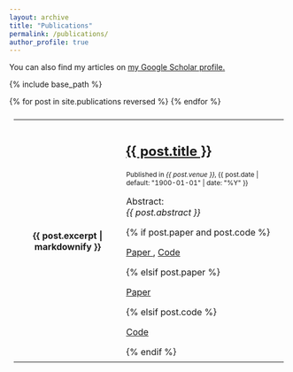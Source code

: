 ```yaml
---
layout: archive
title: "Publications"
permalink: /publications/
author_profile: true
---
```


You can also find my articles on <u><a href="https://scholar.google.com/citations?user={{site.author.googlescholar}}">my Google Scholar profile</a>.</u>

{% include base_path %}

<style>
td, th, tr, table {
  padding: 0.5em;
  border: 1px solid #ccc;
  border: 1px;
}
</style>

<table style="width:100%">
  {% for post in site.publications reversed %}
  <tr>
    <th style="width:40%; height:60%">{{ post.excerpt | markdownify }}</th>
    <td>
      <h2 class="archive__item-title" itemprop="headline"> <a href="{{ post.event }}" rel="permalink">{{ post.title }}</a> </h2>
      <p style="font-size:12px">Published in <i>{{ post.venue }}</i>, {{ post.date | default: "1900-01-01" | date: "%Y" }} </p>
      <p>Abstract: <br>
      <i> {{ post.abstract }} </i></p>
      {% if post.paper and post.code %}
        <p> <a href="{{post.paper}}">Paper </a>, <a href="{{post.code}}"> Code</a> </p>
      {% elsif post.paper %}
        <p> <a href="{{post.paper}}">Paper </a> </p>
      {% elsif post.code %}
        <p> <a href="{{post.code}}">Code </a></p>
      {% endif %}
    </td>
  </tr>
  {% endfor %}
</table>

